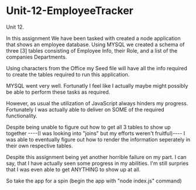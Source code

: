 # Unit-12-EmployeeTracker
Unit 12. 

In this assignment We have been tasked with created a node application that shows an employee database. 
Using MYSQL we created a schema of three [3] tables consisting of Employee Info, their Role, and a list of the companies Departments.

Using characters from the Office my Seed file will have all the info required to create the tables required to run this application. 

MYSQL went very well. Fortunatly I feel like I actually maybe might possibly be able to perform these tasks as required. 

However, as usual the utilization of JavaScript always hinders my progress. 
Fortunately I was actually able to deliver on SOME of the required functionality. 

Despite being unable to figure out how to get all 3 tables to show up together 
----(I was looking into "joins" but my efforts weren't fruitful)----
I was able to eventually figure out how to render the information seperately in their own respective tables. 

Despite this assignment being yet another horrible failure on my part. I can say, that I have actually seen some progress in my abilities. I'm still surpries that I was even able to get ANYTHING to show up at all. 

So take the app for a spin (begin the app with "node index.js" command)
